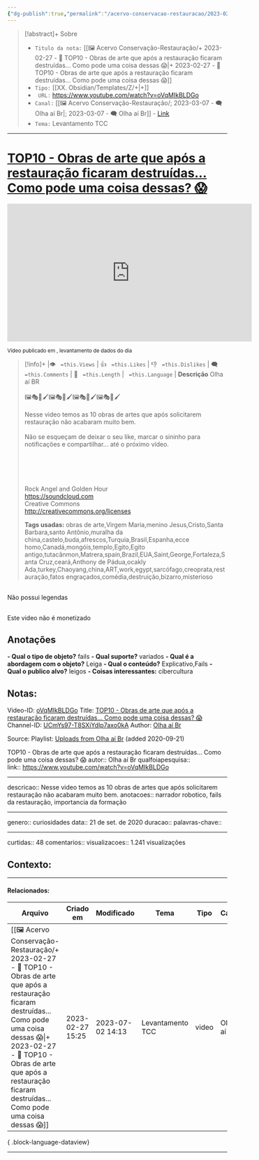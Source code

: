 ```yaml
---
{"dg-publish":true,"permalink":"/acervo-conservacao-restauracao/2023-02-27-top-10-obras-de-arte-que-apos-a-restauracao-ficaram-destruidas-como-pode-uma-coisa-dessas/","tags":["🖼️/🎥️"]}
---
```



>[!abstract]+ Sobre
>- `Titulo da nota:`  [[🖼️ Acervo Conservação-Restauração/+ 2023-02-27   -  🎥️ TOP10 - Obras de arte que após a restauração ficaram destruídas... Como pode uma coisa dessas 😱\|+ 2023-02-27   -  🎥️ TOP10 - Obras de arte que após a restauração ficaram destruídas... Como pode uma coisa dessas 😱]]
>- `Tipo:`  [[XX. Obsidian/Templates/Z/+\|+]]
>- ` URL:`  https://www.youtube.com/watch?v=oVqMIkBLDGo
>- `Canal:` [[🖼️ Acervo Conservação-Restauração/; 2023-03-07 - 🗨️ Olha aí Br\|; 2023-03-07 - 🗨️ Olha aí Br]] - [Link](http://www.youtube.com/@olhaaibr1998)
>- `Tema:`  Levantamento TCC
***

# [TOP10 - Obras de arte que após a restauração ficaram destruídas... Como pode uma coisa dessas? 😱](https://www.youtube.com/watch?v=oVqMIkBLDGo)

<center><iframe width="560" height="315" src="https://www.youtube.com/embed/oVqMIkBLDGo" title="YouTube video player" frameborder="0" allow="accelerometer; autoplay; clipboard-write; encrypted-media; gyroscope; picture-in-picture" allowfullscreen></iframe></center>




<small> Vídeo publicado em , levantamento de dados do dia  </small> 

>[!info]+ |👁️ ` =this.Views` | 👍 ` =this.Likes`  | 👎 ` =this.Dislikes` | 🗨️  ` =this.Comments` | 🎥️ ` =this.Length` | ` =this.Language` |
>**Descrição**
> Olha aí BR<br><br>🖼️🎭🎨🖌️🖼️🎭🎨🖌️🖼️🎭🎨🖌️🖼️🎭🎨🖌️<br><br>Nesse video temos as 10 obras de artes que após solicitarem restauração não acabaram muito bem.<br><br>Não se esqueçam de deixar o seu like, marcar o sininho para notificações e compartilhar... até o próximo vídeo.<br><br><br><br><br><br>Rock Angel and Golden Hour <br>https://soundcloud.com<br>Creative Commons<br>http://creativecommons.org/licenses
> 
> **Tags usadas:** obras de arte,Virgem Maria,menino Jesus,Cristo,Santa Barbara,santo Antônio,muralha da china,castelo,buda,afrescos,Turquia,Brasil,Espanha,ecce homo,Canadá,mongóis,templo,Egito,Egito antigo,tutacânmon,Matrera,spain,Brazil,EUA,Saint,George,Fortaleza,Santa Cruz,ceará,Anthony de Pádua,ocakly Ada,turkey,Chaoyang,china,ART,work,egypt,sarcófago,creoprata,restauração,fatos engraçados,comédia,destruição,bizarro,misterioso


<p><span><div data-callout-metadata="" data-callout-fold="" data-callout="failure" class="callout node-insert-event"><div class="callout-title"><div class="callout-icon"><svg width="16" height="16"></svg></div><div class="callout-title-inner">Não possui legendas</div></div></div></span></p>

<p><span><div data-callout-metadata="" data-callout-fold="" data-callout="failure" class="callout node-insert-event"><div class="callout-title"><div class="callout-icon"><svg width="16" height="16"></svg></div><div class="callout-title-inner">Este video não é monetizado</div></div></div></span></p>




## Anotações
**- Qual o tipo de objeto?** 
	fails
**- Qual suporte?**
	variados
**- Qual é a abordagem com o objeto?**
	Leiga
**- Qual o conteúdo?**
	Explicativo,Fails
**- Qual o publico alvo?**
	leigos
**- Coisas interessantes:**
	cibercultura

## Notas:

Video-ID: <a target='_blank' href='https://youtu.be/oVqMIkBLDGo'>oVqMIkBLDGo</a>
Title: <a target='_blank' href='https://youtu.be/oVqMIkBLDGo'>TOP10 - Obras de arte que após a restauração ficaram destruídas... Como pode uma coisa dessas? 😱</a>
Channel-ID: <a target='_blank' href='https://www.youtube.com/channel/UCmYs97-T8SXiYdIp7axo0kA'>UCmYs97-T8SXiYdIp7axo0kA</a>
Author: <a target='_blank' href='https://www.youtube.com/channel/UCmYs97-T8SXiYdIp7axo0kA'>Olha aí Br</a>


Source: Playlist: <a target='_blank' href='https://www.youtube.com/playlist?list=UUmYs97-T8SXiYdIp7axo0kA'>Uploads from Olha aí Br</a> (added 2020-09-21)





TOP10 - Obras de arte que após a restauração ficaram destruídas... Como pode uma coisa dessas? 😱
autor::   Olha aí Br
qualfoiapesquisa::  
link:: https://www.youtube.com/watch?v=oVqMIkBLDGo
***
descricao:: Nesse video temos as 10 obras de artes que após solicitarem restauração não acabaram muito bem.
anotacoes:: narrador robotico, fails da restauração, importancia da formação
***
genero:: curiosidades
data:: 21 de set. de 2020
duracao:: 
palavras-chave:: 
***
curtidas:: 48
comentarios:: 
visualizacoes:: 1.241 visualizações
## Contexto:


***
#### Relacionados:
| Arquivo                                                                                                                                                                                                                                                                                  | Criado em        | Modificado       | Tema             | Tipo  | Canal      |
| ---------------------------------------------------------------------------------------------------------------------------------------------------------------------------------------------------------------------------------------------------------------------------------------- | ---------------- | ---------------- | ---------------- | ----- | ---------- |
| [[🖼️ Acervo Conservação-Restauração/+ 2023-02-27   -  🎥️ TOP10 - Obras de arte que após a restauração ficaram destruídas... Como pode uma coisa dessas 😱\|+ 2023-02-27   -  🎥️ TOP10 - Obras de arte que após a restauração ficaram destruídas... Como pode uma coisa dessas 😱]] | 2023-02-27 15:25 | 2023-07-02 14:13 | Levantamento TCC | video | Olha aí Br |

{ .block-language-dataview}
***